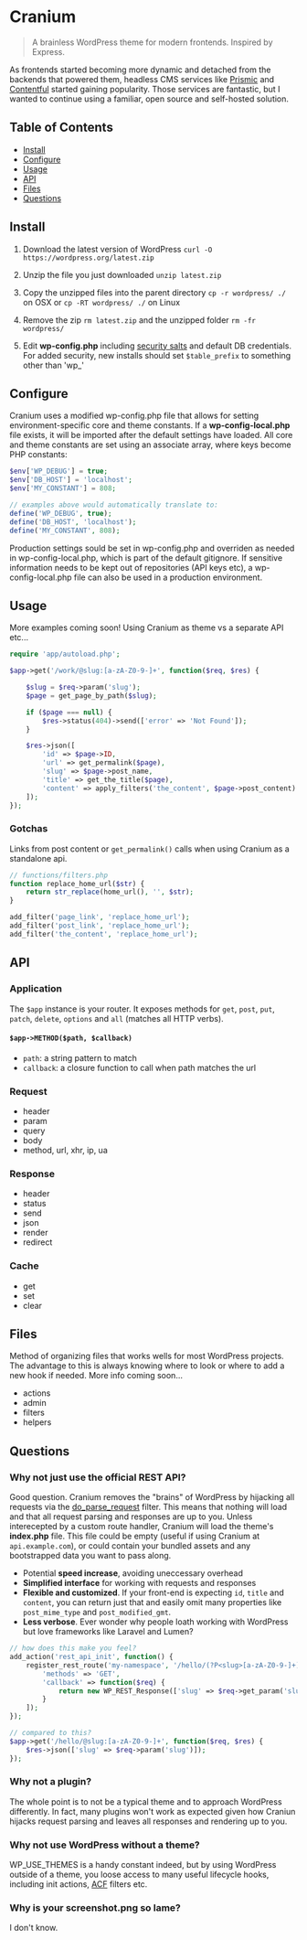 # Cranium

> A brainless WordPress theme for modern frontends. Inspired by Express.

As frontends started becoming more dynamic and detached from the backends that powered them, headless CMS services like [Prismic](https://prismic.io/) and [Contentful](https://www.contentful.com/) started gaining popularity. Those services are fantastic, but I wanted to continue using a familiar, open source and self-hosted solution.

## Table of Contents

- [Install](#install)
- [Configure](#configure)
- [Usage](#usage)
- [API](#api)
- [Files](#files)
- [Questions](#questions)

## Install

1. Download the latest version of WordPress `curl -O https://wordpress.org/latest.zip`

2. Unzip the file you just downloaded `unzip latest.zip`

3. Copy the unzipped files into the parent directory `cp -r wordpress/ ./` on OSX or `cp -RT wordpress/ ./` on Linux

4. Remove the zip `rm latest.zip` and the unzipped folder `rm -fr wordpress/`

6. Edit **wp-config.php** including [security salts](https://api.wordpress.org/secret-key/1.1/salt/) and default DB credentials. For added security, new installs should set `$table_prefix` to something other than 'wp_'

## Configure

Cranium uses a modified wp-config.php file that allows for setting environment-specific core and theme constants. If a **wp-config-local.php** file exists, it will be imported after the default settings have loaded. All core and theme constants are set using an associate array, where keys become PHP constants:

```php
$env['WP_DEBUG'] = true;
$env['DB_HOST'] = 'localhost';
$env['MY_CONSTANT'] = 808;

// examples above would automatically translate to:
define('WP_DEBUG', true);
define('DB_HOST', 'localhost');
define('MY_CONSTANT', 808);
```

Production settings sould be set in wp-config.php and overriden as needed in wp-config-local.php, which is part of the default gitignore. If sensitive information needs to be kept out of repositories (API keys etc), a wp-config-local.php file can also be used in a production environment.

## Usage

More examples coming soon!
Using Cranium as theme vs a separate API etc...

```php
require 'app/autoload.php';

$app->get('/work/@slug:[a-zA-Z0-9-]+', function($req, $res) {

    $slug = $req->param('slug');
    $page = get_page_by_path($slug);

    if ($page === null) {
        $res->status(404)->send(['error' => 'Not Found']);
    }

    $res->json([
        'id' => $page->ID,
        'url' => get_permalink($page),
        'slug' => $page->post_name,
        'title' => get_the_title($page),
        'content' => apply_filters('the_content', $page->post_content)
    ]);
});
```
### Gotchas

Links from post content or `get_permalink()` calls when using Cranium as a standalone api.

```php
// functions/filters.php
function replace_home_url($str) {
    return str_replace(home_url(), '', $str);
}

add_filter('page_link', 'replace_home_url');
add_filter('post_link', 'replace_home_url');
add_filter('the_content', 'replace_home_url');
```

## API

### Application
The `$app` instance is your router. It exposes methods for `get`, `post`, `put`, `patch`, `delete`, `options` and `all` (matches all HTTP verbs).

#### `$app->METHOD($path, $callback)`
- `path`: a string pattern to match
- `callback`: a closure function to call when path matches the url

### Request

- header
- param
- query
- body
- method, url, xhr, ip, ua

### Response

- header
- status
- send
- json
- render
- redirect

### Cache

- get
- set
- clear

## Files

Method of organizing files that works wells for most WordPress projects.<br>
The advantage to this is always knowing where to look or where to add a new hook if needed. More info coming soon...

- actions
- admin
- filters
- helpers

## Questions

### Why not just use the official REST API?
Good question. Cranium removes the "brains" of WordPress by hijacking all requests via the [do_parse_request](https://developer.wordpress.org/reference/hooks/do_parse_request/) filter. This means that nothing will load and that all request parsing and responses are up to you. Unless interecepted by a custom route handler, Cranium will load the theme's **index.php** file. This file could be empty (useful if using Cranium at `api.example.com`), or could contain your bundled assets and any bootstrapped data you want to pass along.

* Potential **speed increase**, avoiding uneccessary overhead
* **Simplified interface** for working with requests and responses
* **Flexible and customized**. If your front-end is expecting `id`, `title` and `content`, you can return just that and easily omit many properties like `post_mime_type` and `post_modified_gmt`.
* **Less verbose**. Ever wonder why people loath working with WordPress but love frameworks like Laravel and Lumen?
```php
// how does this make you feel?
add_action('rest_api_init', function() {
    register_rest_route('my-namespace', '/hello/(?P<slug>[a-zA-Z0-9-]+)', [
        'methods' => 'GET',
        'callback' => function($req) {
            return new WP_REST_Response(['slug' => $req->get_param('slug')]);
        }
    ]);
});

// compared to this?
$app->get('/hello/@slug:[a-zA-Z0-9-]+', function($req, $res) {
    $res->json(['slug' => $req->param('slug')]);
});
```

### Why not a plugin?
The whole point is to not be a typical theme and to approach WordPress differently. In fact, many plugins won't work as expected given how Craniun hijacks request parsing and leaves all responses and rendering up to you.

### Why not use WordPress without a theme?
WP_USE_THEMES is a handy constant indeed, but by using WordPress outside of a theme, you loose access to many useful lifecycle hooks, including init actions, [ACF](https://www.advancedcustomfields.com/resources/) filters etc.

### Why is your screenshot.png so lame?
I don't know.